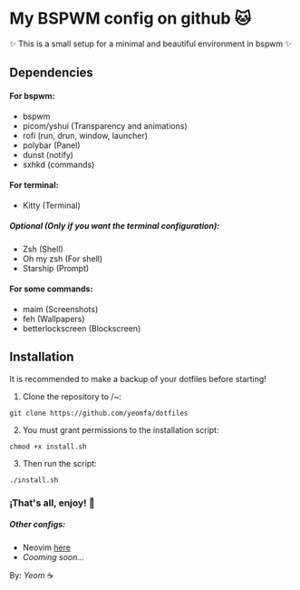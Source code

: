# My BSPWM config on github :cat:

:sparkles: This is a small setup for a minimal and beautiful environment in bspwm :sparkles:

## Dependencies

#### For bspwm:

- bspwm
- picom/yshui (Transparency and animations)
- rofi (run, drun, window, launcher)
- polybar (Panel)
- dunst (notify)
- sxhkd (commands)

#### For terminal:

- Kitty (Terminal)

##### Optional (Only if you want the terminal configuration):
- Zsh (Shell)
- Oh my zsh (For shell)
- Starship (Prompt)

#### For some commands:

- maim (Screenshots)
- feh (Wallpapers)
- betterlockscreen (Blockscreen)

## Installation 

It is recommended to make a backup of your dotfiles before starting!

1. Clone the repository to /~:
```console
git clone https://github.com/yeomfa/dotfiles
```

2. You must grant permissions to the installation script:
```console
chmod +x install.sh
```
3. Then run the script:
```console
./install.sh
```
### ¡That's all, enjoy! :tada:

##### Other configs:
- Neovim [here](https://github.com/yeomfa/nvim-config)
- *Cooming soon...*

By: *Yeom* :coffee:
